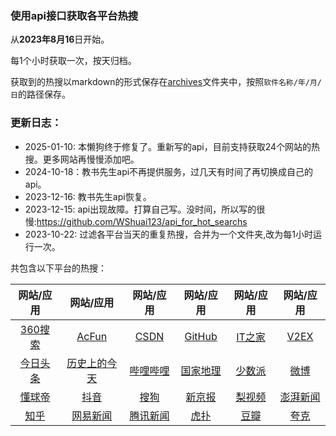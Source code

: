 ### 使用api接口获取各平台热搜

从**2023年8月16**日开始。

每1个小时获取一次，按天归档。

获取到的热搜以markdown的形式保存在[archives](https://github.com/WShuai123/hot_searches_for_apps/tree/main/archives)文件夹中，按照`软件名称/年/月/日`的路径保存。

### 更新日志：
+ 2025-01-10: 本懒狗终于修复了。重新写的api，目前支持获取24个网站的热搜。更多网站再慢慢添加吧。
+ 2024-10-18：教书先生api不再提供服务，过几天有时间了再切换成自己的api。
+ 2023-12-16: 教书先生api恢复。
+ 2023-12-15: api出现故障。打算自己写。没时间，所以写的很慢:<https://github.com/WShuai123/api_for_hot_searchs>
+ 2023-10-22: 过滤各平台当天的重复热搜，合并为一个文件夹,改为每1小时运行一次。

共包含以下平台的热搜：

| 网站/应用 | 网站/应用 | 网站/应用 | 网站/应用 | 网站/应用 | 网站/应用 |
| :-----------: | :-----------: | :-----------: | :-----------: | :-----------: | :-----------: |
| [360搜索](./archives/360搜索/360搜索.md) | [AcFun](./archives/AcFun/AcFun.md) | [CSDN](./archives/CSDN/CSDN.md) | [GitHub](./archives/GitHub/GitHub.md) | [IT之家](./archives/IT之家/IT之家.md) | [V2EX](./archives/V2EX/V2EX.md) |
| [今日头条](./archives/今日头条/今日头条.md) | [历史上的今天](./archives/历史上的今天/历史上的今天.md) | [哔哩哔哩](./archives/哔哩哔哩/哔哩哔哩.md) | [国家地理](./archives/国家地理/国家地理.md) | [少数派](./archives/少数派/少数派.md) | [微博](./archives/微博/微博.md) |
| [懂球帝](./archives/懂球帝/懂球帝.md) | [抖音](./archives/抖音/抖音.md) | [搜狗](./archives/搜狗/搜狗.md) | [新京报](./archives/新京报/新京报.md) | [梨视频](./archives/梨视频/梨视频.md) | [澎湃新闻](./archives/澎湃新闻/澎湃新闻.md) |
| [知乎](./archives/知乎/知乎.md) | [网易新闻](./archives/网易新闻/网易新闻.md) | [腾讯新闻](./archives/腾讯新闻/腾讯新闻.md) | [虎扑](./archives/虎扑/虎扑.md) | [豆瓣](./archives/豆瓣/豆瓣.md) |[夸克](./archives/夸克/夸克.md)|
